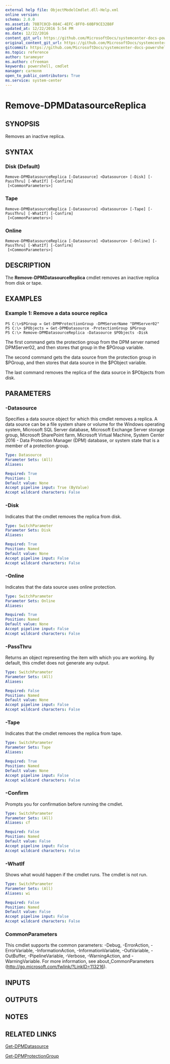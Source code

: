 ```yaml
---
external help file: ObjectModelCmdlet.dll-Help.xml
online version: 
schema: 2.0.0
ms.assetid: 78B7C0CD-084C-4EFC-8FF0-60BF9CE32B8F
updated_at: 12/22/2016 5:54 PM
ms.date: 12/22/2016
content_git_url: https://github.com/MicrosoftDocs/systemcenter-docs-powershell/blob/master/systemcenter-cmdlets/SystemCenter2016/DataProtectionManager/vlatest/Remove-DPMDatasourceReplica.md
original_content_git_url: https://github.com/MicrosoftDocs/systemcenter-docs-powershell/blob/master/systemcenter-cmdlets/SystemCenter2016/DataProtectionManager/vlatest/Remove-DPMDatasourceReplica.md
gitcommit: https://github.com/MicrosoftDocs/systemcenter-docs-powershell/blob/17c3a51bd892aad46c731d9f381f0704b4815004/systemcenter-cmdlets/SystemCenter2016/DataProtectionManager/vlatest/Remove-DPMDatasourceReplica.md
ms.topic: reference
author: tarameyer
ms.author: cfreeman
keywords: powershell, cmdlet
manager: carmonm
open_to_public_contributors: True
ms.service: system-center
---
```


# Remove-DPMDatasourceReplica

## SYNOPSIS
Removes an inactive replica.

## SYNTAX

### Disk (Default)
```
Remove-DPMDatasourceReplica [-Datasource] <Datasource> [-Disk] [-PassThru] [-WhatIf] [-Confirm]
 [<CommonParameters>]
```

### Tape
```
Remove-DPMDatasourceReplica [-Datasource] <Datasource> [-Tape] [-PassThru] [-WhatIf] [-Confirm]
 [<CommonParameters>]
```

### Online
```
Remove-DPMDatasourceReplica [-Datasource] <Datasource> [-Online] [-PassThru] [-WhatIf] [-Confirm]
 [<CommonParameters>]
```

## DESCRIPTION
The **Remove-DPMDatasourceReplica** cmdlet removes an inactive replica from disk or tape.

## EXAMPLES

### Example 1: Remove a data source replica
```
PS C:\>$PGroup = Get-DPMProtectionGroup -DPMServerName "DPMServer02"
PS C:\> $PObjects = Get-DPMDatasource -ProtectionGroup $PGroup
PS C:\> Remove-DPMDatasourceReplica -Datasource $PObjects -Disk
```

The first command gets the protection group from the DPM server named DPMServer02, and then stores that group in the $PGroup variable.

The second command gets the data source from the protection group in $PGroup, and then stores that data source in the $PObject variable.

The last command removes the replica of the data source in $PObjects from disk.

## PARAMETERS

### -Datasource
Specifies a data source object for which this cmdlet removes a replica.
A data source can be a file system share or volume for the Windows operating system, Microsoft SQL Server database, Microsoft Exchange Server storage group, Microsoft SharePoint farm, Microsoft Virtual Machine, System Center 2016 - Data Protection Manager (DPM) database, or system state that is a member of a protection group.

```yaml
Type: Datasource
Parameter Sets: (All)
Aliases: 

Required: True
Position: 1
Default value: None
Accept pipeline input: True (ByValue)
Accept wildcard characters: False
```

### -Disk
Indicates that the cmdlet removes the replica from disk.

```yaml
Type: SwitchParameter
Parameter Sets: Disk
Aliases: 

Required: True
Position: Named
Default value: None
Accept pipeline input: False
Accept wildcard characters: False
```

### -Online
Indicates that the data source uses online protection.

```yaml
Type: SwitchParameter
Parameter Sets: Online
Aliases: 

Required: True
Position: Named
Default value: None
Accept pipeline input: False
Accept wildcard characters: False
```

### -PassThru
Returns an object representing the item with which you are working.
By default, this cmdlet does not generate any output.

```yaml
Type: SwitchParameter
Parameter Sets: (All)
Aliases: 

Required: False
Position: Named
Default value: None
Accept pipeline input: False
Accept wildcard characters: False
```

### -Tape
Indicates that the cmdlet removes the replica from tape.

```yaml
Type: SwitchParameter
Parameter Sets: Tape
Aliases: 

Required: True
Position: Named
Default value: None
Accept pipeline input: False
Accept wildcard characters: False
```

### -Confirm
Prompts you for confirmation before running the cmdlet.

```yaml
Type: SwitchParameter
Parameter Sets: (All)
Aliases: cf

Required: False
Position: Named
Default value: False
Accept pipeline input: False
Accept wildcard characters: False
```

### -WhatIf
Shows what would happen if the cmdlet runs.
The cmdlet is not run.

```yaml
Type: SwitchParameter
Parameter Sets: (All)
Aliases: wi

Required: False
Position: Named
Default value: False
Accept pipeline input: False
Accept wildcard characters: False
```

### CommonParameters
This cmdlet supports the common parameters: -Debug, -ErrorAction, -ErrorVariable, -InformationAction, -InformationVariable, -OutVariable, -OutBuffer, -PipelineVariable, -Verbose, -WarningAction, and -WarningVariable. For more information, see about_CommonParameters (http://go.microsoft.com/fwlink/?LinkID=113216).

## INPUTS

## OUTPUTS

## NOTES

## RELATED LINKS

[Get-DPMDatasource](xref:SystemCenter2016/DataProtectionManager/vlatest/Get-DPMDatasource.md)

[Get-DPMProtectionGroup](xref:SystemCenter2016/DataProtectionManager/vlatest/Get-DPMProtectionGroup.md)

